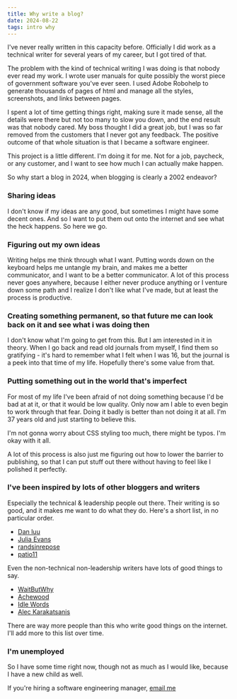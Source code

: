 ```yaml
---
title: Why write a blog?
date: 2024-08-22
tags: intro why
---
```


I've never really written in this capacity before. Officially I did work as a technical writer for several years of my career, but I got tired of that.

The problem with the kind of technical writing I was doing is that nobody ever read my work. I wrote user manuals for quite possibly the worst piece of government software you've ever seen. I used Adobe Robohelp to generate thousands of pages of html and manage all the styles, screenshots, and links between pages. 

I spent a lot of time getting things right, making sure it made sense, all the details were there but not too many to slow you down, and the end result was that nobody cared. My boss thought I did a great job, but I was so far removed from the customers that I never got any feedback. The positive outcome of that whole situation is that I became a software engineer.

This project is a little different. I'm doing it for me. Not for a job, paycheck, or any customer, and I want to see how much I can actually make happen.

So why start a blog in 2024, when blogging is clearly a 2002 endeavor? 

### Sharing ideas

I don't know if my ideas are any good, but sometimes I might have some decent ones. And so I want to put them out onto the internet and see what the heck happens. So here we go. 

### Figuring out my own ideas

Writing helps me think through what I want. Putting words down on the keyboard helps me untangle my brain, and makes me a better communicator, and I want to be a better communicator. A lot of this process never goes anywhere, because I either never produce anything or I venture down some path and I realize I don't like what I've made, but at least the process is productive.

### Creating something permanent, so that future me can look back on it and see what i was doing then

I don't know what I'm going to get from this. But I am interested in it in theory. When I go back and read old journals from myself, I find them so gratifying - it's hard to remember what I felt when I was 16, but the journal is a peek into that time of my life. Hopefully there's some value from that.

### Putting something out in the world that's imperfect

For most of my life I've been afraid of not doing something because I'd be bad at at it, or that it would be low quality. Only now am I able to even begin to work through that fear. Doing it badly is better than not doing it at all. I'm 37 years old and just starting to believe this.

I'm not gonna worry about CSS styling too much, there might be typos. I'm okay with it all.

A lot of this process is also just me figuring out how to lower the barrier to publishing, so that I can put stuff out there without having to feel like I polished it perfectly. 

### I've been inspired by lots of other bloggers and writers

Especially the technical & leadership people out there. Their writing is so good, and it makes me want to do what they do. Here's a short list, in no particular order.

- [Dan luu](http://danluu.com/about/)
- [Julia Evans](https://jvns.ca/)
- [randsinrepose](https://randsinrepose.com/)
- [patio11](https://www.kalzumeus.com/)

Even the non-technical non-leadership writers have lots of good things to say. 

- [WaitButWhy](https://waitbutwhy.com/)
- [Achewood](https://achewood.com/)
- [Idle Words](https://idlewords.com/)
- [Alec Karakatsanis](https://substack.com/@equalityalec)

There are way more people than this who write good things on the internet. I'll add more to this list over time.

### I'm unemployed

So I have some time right now, though not as much as I would like, because I have a new child as well.

If you're hiring a software engineering manager, [email me](mailto:jimmy@skelios.com)
